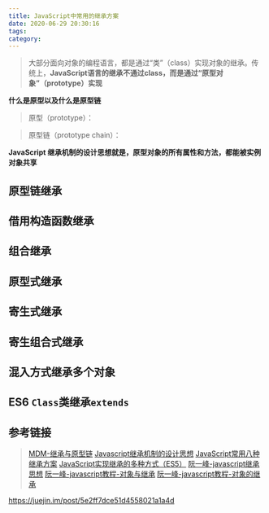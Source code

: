 ```yaml
---
title: JavaScript中常用的继承方案
date: 2020-06-29 20:30:16
tags:
category:
---
```


> 大部分面向对象的编程语言，都是通过“类”（class）实现对象的继承。传统上，**JavaScript语言的继承不通过class，而是通过“原型对象”（prototype）实现**

**什么是原型以及什么是原型链**

> 原型（prototype）：

> 原型链（prototype chain）：

**JavaScript 继承机制的设计思想就是，原型对象的所有属性和方法，都能被实例对象共享**

## 原型链继承

## 借用构造函数继承

## 组合继承

## 原型式继承

## 寄生式继承

## 寄生组合式继承

## 混入方式继承多个对象

## ES6 `Class`类继承`extends`

## 参考链接

> [MDM-继承与原型链](https://developer.mozilla.org/zh-CN/docs/Web/JavaScript/Inheritance_and_the_prototype_chain)
> [Javascript继承机制的设计思想](http://www.ruanyifeng.com/blog/2011/06/designing_ideas_of_inheritance_mechanism_in_javascript.html)
> [JavaScript常用八种继承方案](https://juejin.im/post/5bcb2e295188255c55472db0)
> [JavaScript实现继承的多种方式（ES5）](https://juejin.im/post/5b188852e51d4506df277095)
> [阮一峰-javascript继承思想](Javascript继承机制的设计思想)
> [阮一峰-javascript教程-对象与继承](https://javascript.ruanyifeng.com/oop/prototype.html)
> [阮一峰-javascript教程-对象的继承](https://wangdoc.com/javascript/oop/prototype.html)

https://juejin.im/post/5e2ff7dce51d4558021a1a4d
